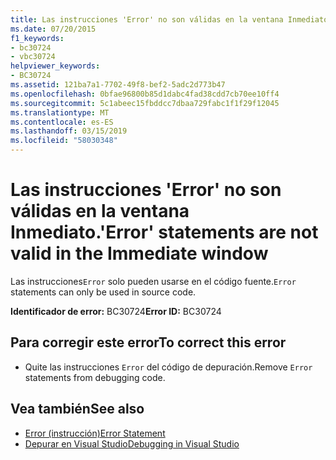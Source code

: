 ```yaml
---
title: Las instrucciones 'Error' no son válidas en la ventana Inmediato.
ms.date: 07/20/2015
f1_keywords:
- bc30724
- vbc30724
helpviewer_keywords:
- BC30724
ms.assetid: 121ba7a1-7702-49f8-bef2-5adc2d773b47
ms.openlocfilehash: 0bfae96800b85d1dabc4fad38cdd7cb70ee10ff4
ms.sourcegitcommit: 5c1abeec15fbddcc7dbaa729fabc1f1f29f12045
ms.translationtype: MT
ms.contentlocale: es-ES
ms.lasthandoff: 03/15/2019
ms.locfileid: "58030348"
---
```

# <a name="error-statements-are-not-valid-in-the-immediate-window"></a><span data-ttu-id="a8757-102">Las instrucciones 'Error' no son válidas en la ventana Inmediato.</span><span class="sxs-lookup"><span data-stu-id="a8757-102">'Error' statements are not valid in the Immediate window</span></span>
<span data-ttu-id="a8757-103">Las instrucciones`Error` solo pueden usarse en el código fuente.</span><span class="sxs-lookup"><span data-stu-id="a8757-103">`Error` statements can only be used in source code.</span></span>  
  
 <span data-ttu-id="a8757-104">**Identificador de error:** BC30724</span><span class="sxs-lookup"><span data-stu-id="a8757-104">**Error ID:** BC30724</span></span>  
  
## <a name="to-correct-this-error"></a><span data-ttu-id="a8757-105">Para corregir este error</span><span class="sxs-lookup"><span data-stu-id="a8757-105">To correct this error</span></span>  
  
-   <span data-ttu-id="a8757-106">Quite las instrucciones `Error` del código de depuración.</span><span class="sxs-lookup"><span data-stu-id="a8757-106">Remove `Error` statements from debugging code.</span></span>  
  
## <a name="see-also"></a><span data-ttu-id="a8757-107">Vea también</span><span class="sxs-lookup"><span data-stu-id="a8757-107">See also</span></span>

- [<span data-ttu-id="a8757-108">Error (instrucción)</span><span class="sxs-lookup"><span data-stu-id="a8757-108">Error Statement</span></span>](../../visual-basic/language-reference/statements/error-statement.md)
- [<span data-ttu-id="a8757-109">Depurar en Visual Studio</span><span class="sxs-lookup"><span data-stu-id="a8757-109">Debugging in Visual Studio</span></span>](/visualstudio/debugger/debugging-in-visual-studio)
